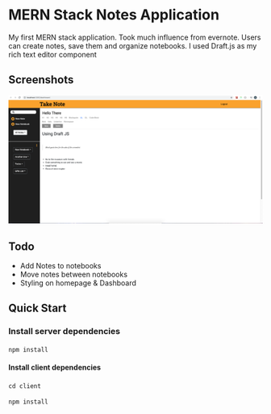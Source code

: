 # **MERN Stack Notes Application**

My first MERN stack application. Took much influence from evernote. Users can create notes, save them and organize notebooks. I used Draft.js as my rich text editor component

## Screenshots

![](client/src/img/screenshot.png)

## Todo

- Add Notes to notebooks
- Move notes between notebooks
- Styling on homepage & Dashboard

## Quick Start

### **Install server dependencies**

`npm install`

#### **Install client dependencies**

`cd client`

`npm install`
